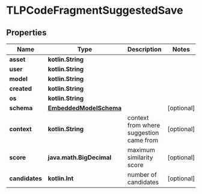 
# TLPCodeFragmentSuggestedSave

## Properties
Name | Type | Description | Notes
------------ | ------------- | ------------- | -------------
**asset** | **kotlin.String** |  | 
**user** | **kotlin.String** |  | 
**model** | **kotlin.String** |  | 
**created** | **kotlin.String** |  | 
**os** | **kotlin.String** |  | 
**schema** | [**EmbeddedModelSchema**](EmbeddedModelSchema.md) |  |  [optional]
**context** | **kotlin.String** | context from where suggestion came from |  [optional]
**score** | **java.math.BigDecimal** | maximum similarity score |  [optional]
**candidates** | **kotlin.Int** | number of candidates |  [optional]



